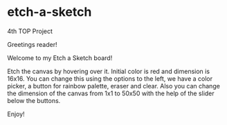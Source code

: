 # etch-a-sketch
4th TOP Project 

Greetings reader!

Welcome to my Etch a Sketch board!

Etch the canvas by hovering over it. Initial color is red and dimension is 16x16.
You can change this using the options to the left, we have a color picker, a button for rainbow palette, eraser and clear. Also you can change the dimension of the canvas from 1x1 to 50x50 with the help of the slider below the buttons.

Enjoy!

